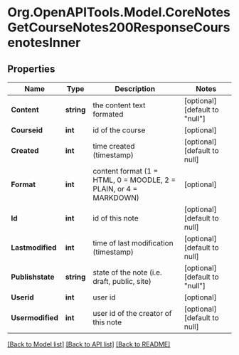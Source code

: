 # Org.OpenAPITools.Model.CoreNotesGetCourseNotes200ResponseCoursenotesInner

## Properties

Name | Type | Description | Notes
------------ | ------------- | ------------- | -------------
**Content** | **string** | the content text formated | [optional] [default to "null"]
**Courseid** | **int** | id of the course | [optional] 
**Created** | **int** | time created (timestamp) | [optional] [default to null]
**Format** | **int** | content format (1 &#x3D; HTML, 0 &#x3D; MOODLE, 2 &#x3D; PLAIN, or 4 &#x3D; MARKDOWN) | [optional] 
**Id** | **int** | id of this note | [optional] [default to null]
**Lastmodified** | **int** | time of last modification (timestamp) | [optional] [default to null]
**Publishstate** | **string** | state of the note (i.e. draft, public, site)  | [optional] [default to "null"]
**Userid** | **int** | user id | [optional] 
**Usermodified** | **int** | user id of the creator of this note | [optional] [default to null]

[[Back to Model list]](../README.md#documentation-for-models) [[Back to API list]](../README.md#documentation-for-api-endpoints) [[Back to README]](../README.md)

